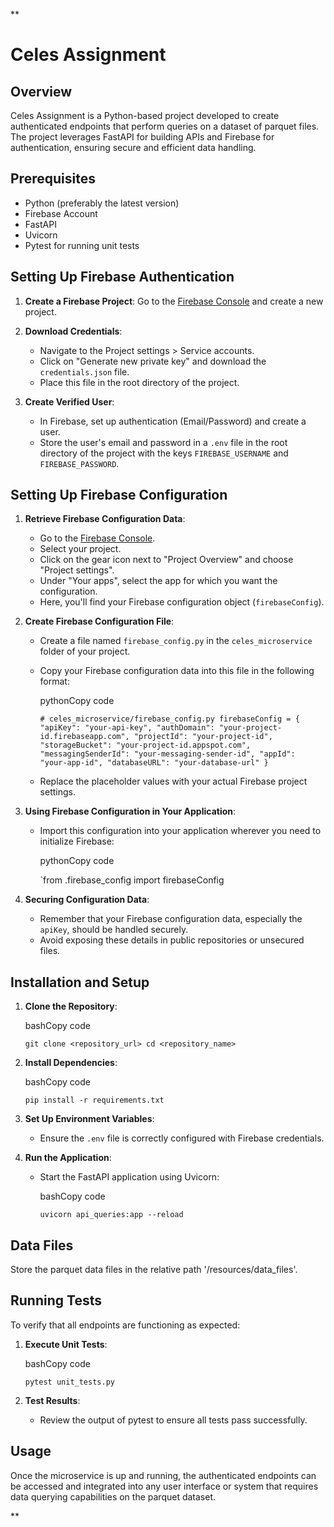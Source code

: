 **
# Celes Assignment

## Overview

Celes Assignment is a Python-based project developed to create authenticated endpoints that perform queries on a dataset of parquet files. The project leverages FastAPI for building APIs and Firebase for authentication, ensuring secure and efficient data handling.

## Prerequisites

-   Python (preferably the latest version)
-   Firebase Account
-   FastAPI
-   Uvicorn
-   Pytest for running unit tests

## Setting Up Firebase Authentication

1.  **Create a Firebase Project**: Go to the [Firebase Console](https://console.firebase.google.com/) and create a new project.
    
2.  **Download Credentials**:
    
    -   Navigate to the Project settings > Service accounts.
    -   Click on "Generate new private key" and download the `credentials.json` file.
    -   Place this file in the root directory of the project.
3.  **Create Verified User**:
    
    -   In Firebase, set up authentication (Email/Password) and create a user.
    -   Store the user's email and password in a `.env` file in the root directory of the project with the keys `FIREBASE_USERNAME` and `FIREBASE_PASSWORD`.


## Setting Up Firebase Configuration

1.  **Retrieve Firebase Configuration Data**:
    
    -   Go to the [Firebase Console](https://console.firebase.google.com/).
    -   Select your project.
    -   Click on the gear icon next to "Project Overview" and choose "Project settings".
    -   Under "Your apps", select the app for which you want the configuration.
    -   Here, you'll find your Firebase configuration object (`firebaseConfig`).
2.  **Create Firebase Configuration File**:
    
    -   Create a file named `firebase_config.py` in the `celes_microservice` folder of your project.
        
    -   Copy your Firebase configuration data into this file in the following format:
        
        pythonCopy code
        
        `# celes_microservice/firebase_config.py
        firebaseConfig = {
          "apiKey": "your-api-key",
          "authDomain": "your-project-id.firebaseapp.com",
          "projectId": "your-project-id",
          "storageBucket": "your-project-id.appspot.com",
          "messagingSenderId": "your-messaging-sender-id",
          "appId": "your-app-id",
          "databaseURL": "your-database-url"
        }` 
        
    -   Replace the placeholder values with your actual Firebase project settings.
        
3.  **Using Firebase Configuration in Your Application**:
    
    -   Import this configuration into your application wherever you need to initialize Firebase:
        
        pythonCopy code
        
        `from .firebase_config import firebaseConfig
        
4.  **Securing Configuration Data**:
    
    -   Remember that your Firebase configuration data, especially the `apiKey`, should be handled securely.
    -   Avoid exposing these details in public repositories or unsecured files.


## Installation and Setup

1.  **Clone the Repository**:
    
    bashCopy code
    
    `git clone <repository_url>
    cd <repository_name>` 
    
2.  **Install Dependencies**:
    
    bashCopy code
    
    `pip install -r requirements.txt` 
    
3.  **Set Up Environment Variables**:
    
    -   Ensure the `.env` file is correctly configured with Firebase credentials.
4.  **Run the Application**:
    
    -   Start the FastAPI application using Uvicorn:
        
        bashCopy code
        
        `uvicorn api_queries:app --reload` 

## Data Files

Store the parquet data files in the relative path '/resources/data_files'.
        

## Running Tests

To verify that all endpoints are functioning as expected:

1.  **Execute Unit Tests**:
    
    bashCopy code
    
    `pytest unit_tests.py` 
    
2.  **Test Results**:
    
    -   Review the output of pytest to ensure all tests pass successfully.

## Usage

Once the microservice is up and running, the authenticated endpoints can be accessed and integrated into any user interface or system that requires data querying capabilities on the parquet dataset. 

**